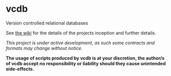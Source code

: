 # vcdb
Version controlled relational databases

See [the wiki](https://github.com/laingsimon/vcdb/wiki) for the details of the projects inception and further details.

_This project is under active development, as such some contracts and formats may change without notice._

**The usage of scripts produced by vcdb is at your discretion, the author/s of vcdb accept no responsibility or liability should they cause unintended side-effects.**
